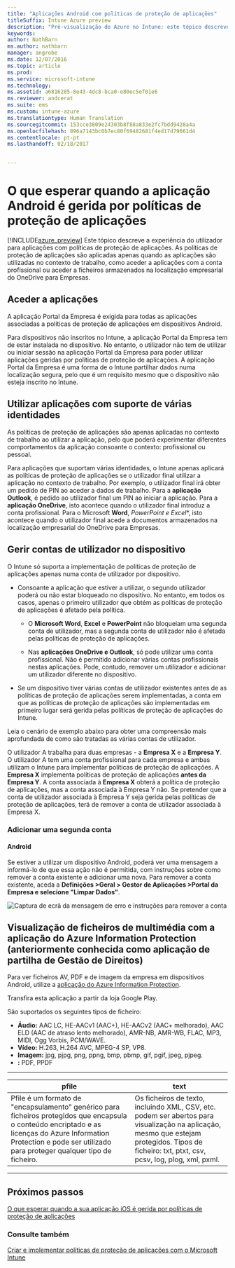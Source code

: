 ```yaml
---
title: "Aplicações Android com políticas de proteção de aplicações"
titleSuffix: Intune Azure preview
description: "Pré-visualização do Azure no Intune: este tópico descreve o que esperar quando a aplicação Android é gerida por políticas de proteção de aplicações."
keywords: 
author: NathBarn
ms.author: nathbarn
manager: angrobe
ms.date: 12/07/2016
ms.topic: article
ms.prod: 
ms.service: microsoft-intune
ms.technology: 
ms.assetid: a6816285-8e43-4dc8-bca0-e80ec5ef01e6
ms.reviewer: andcerat
ms.suite: ems
ms.custom: intune-azure
ms.translationtype: Human Translation
ms.sourcegitcommit: 153cce3809e24303b8f88a833e2fc7bdd9428a4a
ms.openlocfilehash: 896a7143bc0b7ec80f69482681f4ed17d79661d4
ms.contentlocale: pt-pt
ms.lasthandoff: 02/18/2017


---
```


# <a name="what-to-expect-when-your-android-app-is-managed-by-app-protection-policies"></a>O que esperar quando a aplicação Android é gerida por políticas de proteção de aplicações 
[!INCLUDE[azure_preview](../includes/azure_preview.md)] Este tópico descreve a experiência do utilizador para aplicações com políticas de proteção de aplicações. As políticas de proteção de aplicações são aplicadas apenas quando as aplicações são utilizadas no contexto de trabalho, como aceder a aplicações com a conta profissional ou aceder a ficheiros armazenados na localização empresarial do OneDrive para Empresas.
##  <a name="accessing-apps"></a>Aceder a aplicações

A aplicação Portal da Empresa é exigida para todas as aplicações associadas a políticas de proteção de aplicações em dispositivos Android.

Para dispositivos não inscritos no Intune, a aplicação Portal da Empresa tem de estar instalada no dispositivo. No entanto, o utilizador não tem de utilizar ou iniciar sessão na aplicação Portal da Empresa para poder utilizar aplicações geridas por políticas de proteção de aplicações.
A aplicação Portal da Empresa é uma forma de o Intune partilhar dados numa localização segura, pelo que é um requisito mesmo que o dispositivo não esteja inscrito no Intune.


##  <a name="using-apps-with-multi-identity-support"></a>Utilizar aplicações com suporte de várias identidades

As políticas de proteção de aplicações são apenas aplicadas no contexto de trabalho ao utilizar a aplicação, pelo que poderá experimentar diferentes comportamentos da aplicação consoante o contexto: profissional ou pessoal.

Para aplicações que suportam várias identidades, o Intune apenas aplicará as políticas de proteção de aplicações se o utilizador final utilizar a aplicação no contexto de trabalho.  Por exemplo, o utilizador final irá obter um pedido de PIN ao aceder a dados de trabalho.  Para a **aplicação Outlook**, é pedido ao utilizador final um PIN ao iniciar a aplicação. Para a **aplicação OneDrive**, isto acontece quando o utilizador final introduz a conta profissional.  Para o Microsoft **Word**, **PowerPoint* e* *Excel**, isto acontece quando o utilizador final acede a documentos armazenados na localização empresarial do OneDrive para Empresas.
##  <a name="managing-user-accounts-on-the-device"></a>Gerir contas de utilizador no dispositivo

O Intune só suporta a implementação de políticas de proteção de aplicações apenas numa conta de utilizador por dispositivo.

* Consoante a aplicação que estiver a utilizar, o segundo utilizador poderá ou não estar bloqueado no dispositivo. No entanto, em todos os casos, apenas o primeiro utilizador que obtém as políticas de proteção de aplicações é afetado pela política.

  * O **Microsoft Word**, **Excel** e **PowerPoint** não bloqueiam uma segunda conta de utilizador, mas a segunda conta de utilizador não é afetada pelas políticas de proteção de aplicações.

  * Nas **aplicações OneDrive e Outlook**, só pode utilizar uma conta profissional.  Não é permitido adicionar várias contas profissionais nestas aplicações.  Pode, contudo, remover um utilizador e adicionar um utilizador diferente no dispositivo.


* Se um dispositivo tiver várias contas de utilizador existentes antes de as políticas de proteção de aplicações serem implementadas, a conta em que as políticas de proteção de aplicações são implementadas em primeiro lugar será gerida pelas políticas de proteção de aplicações do Intune.


Leia o cenário de exemplo abaixo para obter uma compreensão mais aprofundada de como são tratadas as várias contas de utilizador.

O utilizador A trabalha para duas empresas - a **Empresa X** e a **Empresa Y**. O utilizador A tem uma conta profissional para cada empresa e ambas utilizam o Intune para implementar políticas de proteção de aplicações. A **Empresa X** implementa políticas de proteção de aplicações **antes da** **Empresa Y**. A conta associada à **Empresa X** obterá a política de proteção de aplicações, mas a conta associada à Empresa Y não. Se pretender que a conta de utilizador associada à Empresa Y seja gerida pelas políticas de proteção de aplicações, terá de remover a conta de utilizador associada à Empresa X.
### <a name="adding-a-second-account"></a>Adicionar uma segunda conta
####  <a name="android"></a>Android
Se estiver a utilizar um dispositivo Android, poderá ver uma mensagem a informá-lo de que essa ação não é permitida, com instruções sobre como remover a conta existente e adicionar uma nova.  Para remover a conta existente, aceda a **Definições &gt;Geral &gt; Gestor de Aplicações &gt;Portal da Empresa e selecione "Limpar Dados"**.

![Captura de ecrã da mensagem de erro e instruções para remover a conta](../media/android-switch-user.png)

##  <a name="viewing-media-files-with-the-azure-information-protection-app-previously-known-as-rights-management-sharing-app"></a>Visualização de ficheiros de multimédia com a aplicação do Azure Information Protection (anteriormente conhecida como aplicação de partilha de Gestão de Direitos)
Para ver ficheiros AV, PDF e de imagem da empresa em dispositivos Android, utilize a [aplicação do Azure Information Protection](https://play.google.com/store/apps/details?id=com.microsoft.ipviewer).

Transfira esta aplicação a partir da loja Google Play.  

São suportados os seguintes tipos de ficheiro:

* **Áudio:** AAC LC, HE-AACv1 (AAC+), HE-AACv2 (AAC+ melhorado), AAC ELD (AAC de atraso lento melhorado), AMR-NB, AMR-WB, FLAC, MP3, MIDI, Ogg Vorbis, PCM/WAVE.
* **Vídeo:** H.263, H.264 AVC, MPEG-4 SP, VP8.
* **Imagem:** jpg, pjpg, png, ppng, bmp, pbmp, gif, pgif, jpeg, pjpeg.
* **:** PDF, PPDF

------------
|**pfile**|**text**|
|----|----|
|Pfile é um formato de "encapsulamento" genérico para ficheiros protegidos que encapsula o conteúdo encriptado e as licenças do Azure Information Protection e pode ser utilizado para proteger qualquer tipo de ficheiro.|Os ficheiros de texto, incluindo XML, CSV, etc. podem ser abertos para visualização na aplicação, mesmo que estejam protegidos. Tipos de ficheiro: txt, ptxt, csv, pcsv, log, plog, xml, pxml.|
---------------
## <a name="next-steps"></a>Próximos passos
[O que esperar quando a sua aplicação iOS é gerida por políticas de proteção de aplicações](app-protection-enabled-ios-apps.md)

### <a name="see-also"></a>Consulte também
[Criar e implementar políticas de proteção de aplicações com o Microsoft Intune](app-protection-policies.md)

